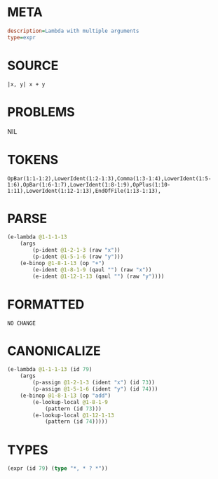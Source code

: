 # META
~~~ini
description=Lambda with multiple arguments
type=expr
~~~
# SOURCE
~~~roc
|x, y| x + y
~~~
# PROBLEMS
NIL
# TOKENS
~~~zig
OpBar(1:1-1:2),LowerIdent(1:2-1:3),Comma(1:3-1:4),LowerIdent(1:5-1:6),OpBar(1:6-1:7),LowerIdent(1:8-1:9),OpPlus(1:10-1:11),LowerIdent(1:12-1:13),EndOfFile(1:13-1:13),
~~~
# PARSE
~~~clojure
(e-lambda @1-1-1-13
	(args
		(p-ident @1-2-1-3 (raw "x"))
		(p-ident @1-5-1-6 (raw "y")))
	(e-binop @1-8-1-13 (op "+")
		(e-ident @1-8-1-9 (qaul "") (raw "x"))
		(e-ident @1-12-1-13 (qaul "") (raw "y"))))
~~~
# FORMATTED
~~~roc
NO CHANGE
~~~
# CANONICALIZE
~~~clojure
(e-lambda @1-1-1-13 (id 79)
	(args
		(p-assign @1-2-1-3 (ident "x") (id 73))
		(p-assign @1-5-1-6 (ident "y") (id 74)))
	(e-binop @1-8-1-13 (op "add")
		(e-lookup-local @1-8-1-9
			(pattern (id 73)))
		(e-lookup-local @1-12-1-13
			(pattern (id 74)))))
~~~
# TYPES
~~~clojure
(expr (id 79) (type "*, * ? *"))
~~~
